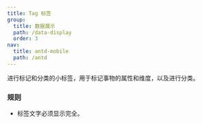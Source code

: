 ```yaml
---
title: Tag 标签
group:
  title: 数据展示
  path: /data-display
  order: 3
nav:
  title: antd-mobile
  path: /antd
---
```


进行标记和分类的小标签，用于标记事物的属性和维度，以及进行分类。

### 规则
- 标签文字必须显示完全。


<code src="./demos/basic.tsx" />

<API/>
